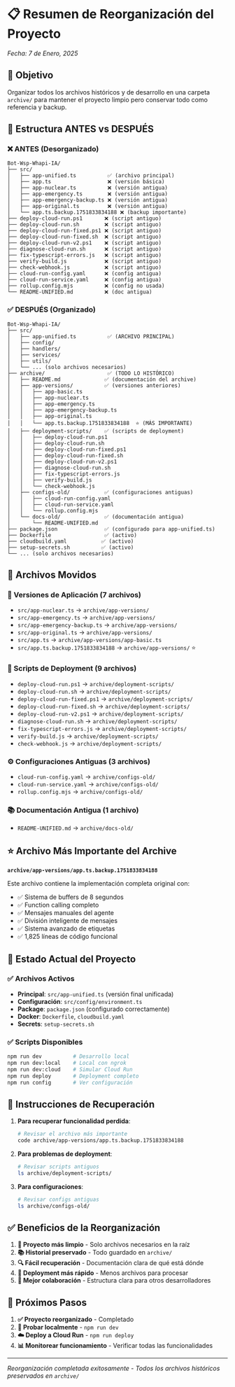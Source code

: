 # 📋 Resumen de Reorganización del Proyecto

*Fecha: 7 de Enero, 2025*

## 🎯 Objetivo

Organizar todos los archivos históricos y de desarrollo en una carpeta `archive/` para mantener el proyecto limpio pero conservar todo como referencia y backup.

## 📁 Estructura ANTES vs DESPUÉS

### ❌ ANTES (Desorganizado)
```
Bot-Wsp-Whapi-IA/
├── src/
│   ├── app-unified.ts          ✅ (archivo principal)
│   ├── app.ts                  ❌ (versión básica)
│   ├── app-nuclear.ts          ❌ (versión antigua)
│   ├── app-emergency.ts        ❌ (versión antigua)
│   ├── app-emergency-backup.ts ❌ (versión antigua)
│   ├── app-original.ts         ❌ (versión antigua)
│   └── app.ts.backup.1751833834188 ❌ (backup importante)
├── deploy-cloud-run.ps1       ❌ (script antiguo)
├── deploy-cloud-run.sh        ❌ (script antiguo)
├── deploy-cloud-run-fixed.ps1 ❌ (script antiguo)
├── deploy-cloud-run-fixed.sh  ❌ (script antiguo)
├── deploy-cloud-run-v2.ps1    ❌ (script antiguo)
├── diagnose-cloud-run.sh      ❌ (script antiguo)
├── fix-typescript-errors.js   ❌ (script antiguo)
├── verify-build.js            ❌ (script antiguo)
├── check-webhook.js           ❌ (script antiguo)
├── cloud-run-config.yaml      ❌ (config antigua)
├── cloud-run-service.yaml     ❌ (config antigua)
├── rollup.config.mjs          ❌ (config no usada)
└── README-UNIFIED.md          ❌ (doc antigua)
```

### ✅ DESPUÉS (Organizado)
```
Bot-Wsp-Whapi-IA/
├── src/
│   ├── app-unified.ts          ✅ (ARCHIVO PRINCIPAL)
│   ├── config/
│   ├── handlers/
│   ├── services/
│   ├── utils/
│   └── ... (solo archivos necesarios)
├── archive/                    ✅ (TODO LO HISTÓRICO)
│   ├── README.md              ✅ (documentación del archive)
│   ├── app-versions/          ✅ (versiones anteriores)
│   │   ├── app-basic.ts
│   │   ├── app-nuclear.ts
│   │   ├── app-emergency.ts
│   │   ├── app-emergency-backup.ts
│   │   ├── app-original.ts
│   │   └── app.ts.backup.1751833834188  ⭐ (MÁS IMPORTANTE)
│   ├── deployment-scripts/    ✅ (scripts de deployment)
│   │   ├── deploy-cloud-run.ps1
│   │   ├── deploy-cloud-run.sh
│   │   ├── deploy-cloud-run-fixed.ps1
│   │   ├── deploy-cloud-run-fixed.sh
│   │   ├── deploy-cloud-run-v2.ps1
│   │   ├── diagnose-cloud-run.sh
│   │   ├── fix-typescript-errors.js
│   │   ├── verify-build.js
│   │   └── check-webhook.js
│   ├── configs-old/           ✅ (configuraciones antiguas)
│   │   ├── cloud-run-config.yaml
│   │   ├── cloud-run-service.yaml
│   │   └── rollup.config.mjs
│   └── docs-old/              ✅ (documentación antigua)
│       └── README-UNIFIED.md
├── package.json               ✅ (configurado para app-unified.ts)
├── Dockerfile                 ✅ (activo)
├── cloudbuild.yaml           ✅ (activo)
├── setup-secrets.sh          ✅ (activo)
└── ... (solo archivos necesarios)
```

## 🎯 Archivos Movidos

### 📱 Versiones de Aplicación (7 archivos)
- `src/app-nuclear.ts` → `archive/app-versions/`
- `src/app-emergency.ts` → `archive/app-versions/`
- `src/app-emergency-backup.ts` → `archive/app-versions/`
- `src/app-original.ts` → `archive/app-versions/`
- `src/app.ts` → `archive/app-versions/app-basic.ts`
- `src/app.ts.backup.1751833834188` → `archive/app-versions/` ⭐

### 🚀 Scripts de Deployment (9 archivos)
- `deploy-cloud-run.ps1` → `archive/deployment-scripts/`
- `deploy-cloud-run.sh` → `archive/deployment-scripts/`
- `deploy-cloud-run-fixed.ps1` → `archive/deployment-scripts/`
- `deploy-cloud-run-fixed.sh` → `archive/deployment-scripts/`
- `deploy-cloud-run-v2.ps1` → `archive/deployment-scripts/`
- `diagnose-cloud-run.sh` → `archive/deployment-scripts/`
- `fix-typescript-errors.js` → `archive/deployment-scripts/`
- `verify-build.js` → `archive/deployment-scripts/`
- `check-webhook.js` → `archive/deployment-scripts/`

### ⚙️ Configuraciones Antiguas (3 archivos)
- `cloud-run-config.yaml` → `archive/configs-old/`
- `cloud-run-service.yaml` → `archive/configs-old/`
- `rollup.config.mjs` → `archive/configs-old/`

### 📚 Documentación Antigua (1 archivo)
- `README-UNIFIED.md` → `archive/docs-old/`

## ⭐ Archivo Más Importante del Archive

**`archive/app-versions/app.ts.backup.1751833834188`**

Este archivo contiene la implementación completa original con:
- ✅ Sistema de buffers de 8 segundos
- ✅ Function calling completo
- ✅ Mensajes manuales del agente
- ✅ División inteligente de mensajes
- ✅ Sistema avanzado de etiquetas
- ✅ 1,825 líneas de código funcional

## 🎯 Estado Actual del Proyecto

### ✅ Archivos Activos
- **Principal**: `src/app-unified.ts` (versión final unificada)
- **Configuración**: `src/config/environment.ts`
- **Package**: `package.json` (configurado correctamente)
- **Docker**: `Dockerfile`, `cloudbuild.yaml`
- **Secrets**: `setup-secrets.sh`

### ✅ Scripts Disponibles
```bash
npm run dev          # Desarrollo local
npm run dev:local    # Local con ngrok
npm run dev:cloud    # Simular Cloud Run
npm run deploy       # Deployment completo
npm run config       # Ver configuración
```

## 🚨 Instrucciones de Recuperación

1. **Para recuperar funcionalidad perdida**:
   ```bash
   # Revisar el archivo más importante
   code archive/app-versions/app.ts.backup.1751833834188
   ```

2. **Para problemas de deployment**:
   ```bash
   # Revisar scripts antiguos
   ls archive/deployment-scripts/
   ```

3. **Para configuraciones**:
   ```bash
   # Revisar configs antiguas
   ls archive/configs-old/
   ```

## ✅ Beneficios de la Reorganización

1. **🧹 Proyecto más limpio** - Solo archivos necesarios en la raíz
2. **📚 Historial preservado** - Todo guardado en `archive/`
3. **🔍 Fácil recuperación** - Documentación clara de qué está dónde
4. **🚀 Deployment más rápido** - Menos archivos para procesar
5. **👥 Mejor colaboración** - Estructura clara para otros desarrolladores

## 🎯 Próximos Pasos

1. **✅ Proyecto reorganizado** - Completado
2. **🧪 Probar localmente** - `npm run dev`
3. **☁️ Deploy a Cloud Run** - `npm run deploy`
4. **📊 Monitorear funcionamiento** - Verificar todas las funcionalidades

---
*Reorganización completada exitosamente - Todos los archivos históricos preservados en `archive/`* 